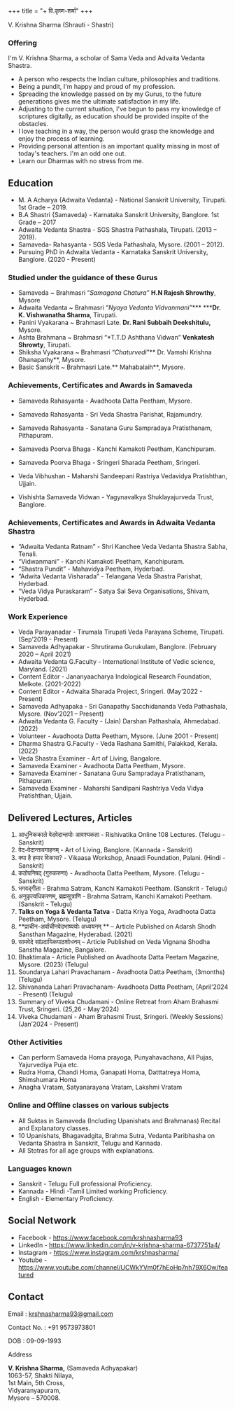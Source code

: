 +++
title = "+ वि.कृष्ण-शर्मा"
+++

V. Krishna Sharma 
\(Shrauti - Shastri\)

### Offering
I'm V. Krishna Sharma, a scholar of Sama Veda and Advaita Vedanta Shastra. 

- A person who respects the Indian culture, philosophies and traditions.
- Being a pundit, I'm happy and proud of my profession. 
- Spreading the knowledge passed on by my Gurus, to the future generations gives me the ultimate satisfaction in my life. 
- Adjusting to the current situation, I've begun to pass my knowledge of scriptures digitally, as education should be provided inspite of the obstacles.
- I love teaching in a way, the person would grasp the knowledge and enjoy the process of learning. 
- Providing personal attention is an important quality missing in most of today's teachers. I'm an odd one out. 
- Learn our Dharmas with no stress from me.

## Education

+ M. A Acharya \{Adwaita Vedanta\}            -      National Sanskrit University, Tirupati. 1st Grade – 2019. 
+ B.A Shastri \{Samaveda\}                        -      Karnataka Sanskrit University, Banglore. 1st Grade – 2017 
+ Adwaita Vedanta Shastra                        -      SGS Shastra Pathashala, Tirupati. \(2013 – 2019\). 
+ Samaveda- Rahasyanta                         -      SGS Veda Pathashala, Mysore. \(2001 – 2012\). 
+ Pursuing PhD in Adwaita Vedanta      -      Karnataka Sanskrit University, Banglore. \(2020 - Present\) 

### Studied under the guidance of these Gurus

+ Samaveda                                      ~      Brahmasri “*Samagana Chatura”* **H.N Rajesh Shrowthy**, Mysore  
+ Adwaita Vedanta                          ~      Brahmasri “*Nyaya Vedanta Vidvanmani”**** *****Dr. K. Vishwanatha Sharma**, Tirupati.  
+ Panini Vyakarana                         ~       Brahmasri Late. **Dr. Rani Subbaih Deekshitulu,** Mysore. 
+ Ashta Brahmana                               ~      Brahmasri “*T.T.D Ashthana Vidwan” **Venkatesh Shrowty**, Tirupati.  
+ Shiksha Vyakarana                         ~       Brahmasri “*Chaturvedi*”** Dr. Vamshi Krishna Ghanapathy**, Mysore. 
+ Basic Sanskrit                                ~       Brahmasri Late.** Mahabalaih**, Mysore. 

### Achievements, Certificates and Awards in Samaveda

+ Samaveda Rahasyanta                   -       Avadhoota Datta Peetham, Mysore. 
+ Samaveda Rahasyanta                   -       Sri Veda Shastra Parishat, Rajamundry. 


+ Samaveda Rahasyanta                   -       Sanatana Guru Sampradaya Pratisthanam, Pithapuram. 
+ Samaveda Poorva Bhaga                   -       Kanchi Kamakoti Peetham, Kanchipuram. 
+ Samaveda Poorva Bhaga                  -       Sringeri Sharada Peetham, Sringeri. 
+ Veda Vibhushan                              -       Maharshi Sandeepani Rastriya Vedavidya Pratishthan, Ujjain. 
+ Vishishta Samaveda Vidwan            -      Yagynavalkya Shuklayajurveda Trust, Banglore. 


### Achievements, Certificates and Awards in Adwaita Vedanta Shastra


+ “Adwaita Vedanta Ratnam”             -      Shri Kanchee Veda Vedanta Shastra Sabha, Tenali. 
+ “Vidwanmani”                              -       Kanchi Kamakoti Peetham, Kanchipuram. 
+ “Shastra Pundit”                               -       Mahavidya Peetham, Hyderbad. 
+ “Adwita Vedanta Visharada”            -      Telangana Veda Shastra Parishat, Hyderbad. 
+ “Veda Vidya Puraskaram”                  -      Satya Sai Seva Organisations, Shivam, Hyderbad. 




### Work Experience

+ Veda Parayanadar                         -       Tirumala Tirupati Veda Parayana Scheme, Tirupati. \(Sep’2019 - Present\) 
+ Samaveda Adhyapakar                   -       Shrutirama Gurukulam, Banglore. \(February 2020 – April 2021\) 
+ Adwaita Vedanta G.Faculty             -       International Institute of Vedic science, Maryland. \(2021\) 
+ Content Editor                               -       Jananyaacharya Indological Research Foundation, Melkote. \(2021-2022\) 
+ Content Editor                              -       Adwaita Sharada Project, Sringeri.       \(May’2022 - Present\) 
+ Samaveda Adhyapaka                   -       Sri Ganapathy Sacchidananda Veda Pathashala, Mysore. \(Nov’2021 – Present\) 
+ Adwaita Vedanta G. Faculty             -       \(Jain\) Darshan Pathashala, Ahmedabad. \(2022\) 
+ Volunteer                                     -       Avadhoota Datta Peetham, Mysore. \(June 2001 - Present\) 
+ Dharma Shastra G.Faculty            -       Veda Rashana Samithi, Palakkad, Kerala. \(2022\) 
+ Veda Shastra Examiner                  -      Art of Living, Bangalore.  
+ Samaveda Examiner                        -      Avadhoota Datta Peetham, Mysore.  
+ Samaveda Examiner                        -      Sanatana Guru Sampradaya Pratisthanam, Pithapuram. 
+ Samaveda Examiner                        -      Maharshi Sandipani Rashtriya Veda Vidya Pratishthan, Ujjain. 

## Delivered Lectures, Articles


1. आधुनिककाले वेदवेदान्तयोः आवश्यकता      -       Rishivatika Online 108 Lectures. \(Telugu - Sanskrit\) 
2. वेद-वेदान्तावगाहनम्                              -       Art of Living, Banglore. \(Kannada - Sanskrit\) 
3. क्या है हमार विकास?                               -       Vikaasa Workshop, Anaadi Foundation, Palani. \(Hindi - Sanskrit\)  
4. कठोपनिषद् \(गुरुकरुणा\)                        -       Avadhoota Datta Peetham, Mysore. \(Telugu - Sanskrit\) 
5. भगवद्गीता                                          -       Brahma Satram, Kanchi Kamakoti Peetham. \(Sanskrit - Telugu\) 
6. अनुकृत्यधिकरणम्, ब्रह्मसूत्राणि                  -       Brahma Satram, Kanchi Kamakoti Peetham. \(Sanskrit - Telugu\) 
7. **Talks on Yoga & Vedanta Tatva**      -      Datta Kriya Yoga, Avadhoota Datta Peetham, Mysore. \(Telugu\) 
8. **प्राचीन-अर्वाचीनवेदभाष्ययोः अध्ययनम् **       –       Article Published on Adarsh Shodh Sansthan Magazine, Hyderabad. \(2021\) 
9. सामवेदे सांप्रदायिकपाठशोधनम्                   –       Article Published on Veda Vignana Shodha Sanstha Magazine, Bangalore. 
10. Bhaktimala                                     -       Article Published on Avadhoota Datta Peetam Magazine, Mysore. \(2023\) \(Telugu\) 
11. Soundarya Lahari Pravachanam -      Avadhoota Datta Peetham, \(3months\) \(Telugu\) 
12. Shivananda Lahari Pravachanam-       Avadhoota Datta Peetham, \(April’2024 - Present\) \(Telugu\) 
13. Summary of Viveka Chudamani -      Online Retreat from Aham Brahasmi Trust, Sringeri. \(25,26 - May’2024\)  
14. Viveka Chudamani                        -      Aham Brahasmi Trust, Sringeri. \(Weekly Sessions\) \(Jan’2024 - Present\) 




### Other Activities

+ Can perform Samaveda Homa prayoga, Punyahavachana, All Pujas, Yajurvediya Puja etc. 
+ Rudra Homa, Chandi Homa, Ganapati Homa, Datttatreya Homa, Shimshumara Homa 
+ Anagha Vratam, Satyanarayana Vratam, Lakshmi Vratam 



### Online and Offline classes on various subjects

+ All Suktas in Samaveda \(Including Upanishats and Brahmanas\) Recital and Explanatory classes. 
+ 10 Upanishats, Bhagavadgita, Brahma Sutra, Vedanta Paribhasha on Vedanta Shastra in Sanskrit, Telugu and Kannada. 
+ All Stotras for all age groups with explanations. 



### Languages known

+ Sanskrit - Telugu Full professional Proficiency.  
+ Kannada - Hindi -Tamil Limited working Proficiency. 
+ English - Elementary Proficiency. 


## Social Network

+ Facebook      -       https://www.facebook.com/krshnasharma93 
+ LinkedIn      -       https://www.linkedin.com/in/v-krishna-sharma-6737751a4/ 
+ Instagram      -       https://www.instagram.com/krshnasharma/ 
+ Youtube      -      https://www.youtube.com/channel/UCWkYVm0f7hEoHp7nh79X6Ow/featured  

## Contact

Email        :     krshnasharma93@gmail.com

Contact No.  :  +91 9573973801

DOB          :    09-09-1993

Address

**V. Krishna Sharma,** 
\(Samaveda Adhyapakar\)  
1063-57, Shakti Nilaya,  
1st Main, 5th Cross,  
Vidyaranyapuram,  
Mysore – 570008.



